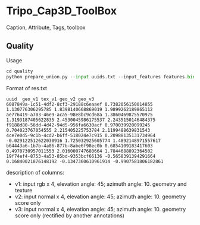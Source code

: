 # Tripo_Cap3D_ToolBox
Caption, Attribute, Tags, toolbox 


## Quality
Usage
```python   
cd quality
python prepare_union.py --input uuids.txt --input_features features.bin --output res.txt
```
Format of res.txt
```
uuid  geo_v1 tex_v1 geo_v2 geo_v3
6087849a-1c51-4df2-8cf3-29188c6eaaef 0.7382056150014855 1.130776306295785 1.8398140668869019 1.9899262189865112
ae776419-a703-46e9-aca5-98e8bc9cd68a 1.3860469875570975 1.3193187405622835 2.4530045986175537 2.2435150146484375
f9188d80-56dd-4d42-94d5-956fa6630acf 0.970039920099245 0.704023767054555 2.215405225753784 2.1199488639831543
4ce7e0d5-9c1b-4cd2-b6ff-518024e7c915 0.20988135131734964 -0.029122512622030916 1.725032925605774 1.4892148971557617
b64443a6-1b7b-4a86-877b-8abe6f98ec0b 0.6854109183417603 0.4970730957011553 2.016000747680664 1.7844688892364502
19f74ef4-8753-4a53-85bd-9353bcf66136 -0.5658391394291664 0.16840021876148192 -0.1347360610961914 -0.9907581806182861

```
description of columns:
- v1:  input rgb x 4, elevation angle: 45; azimuth angle: 10.  geometry and texture 
- v2: input normal x 4, elevation angle: 45; azimuth angle: 10. geometry score only
- v3: input normal x 4, elevation angle: 45; azimuth angle: 10. geometry score only (rectified by another annotations)
